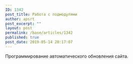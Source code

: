 ```yaml
---
ID: 1342
post_title: Работа с подмодулями
author: apsrt
post_excerpt: ""
layout: post
permalink: /base/articles/1342
published: true
post_date: 2019-05-14 20:17:07
---
```

<!-- wp:paragraph -->
<p>Программирование автоматического обновления сайта.</p>
<!-- /wp:paragraph -->